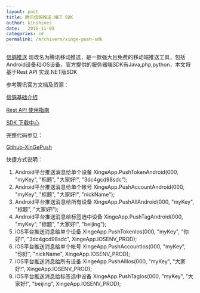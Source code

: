 ```yaml
---
layout: post
title: 腾讯信鸽推送.NET SDK
author: kinshines
date:   2016-11-09
categories: c#
permalink: /archivers/xinge-push-sdk
---
```


<p class="lead"> <a href="http://xg.qq.com/xg">信鸽推送</a> 现改名为腾讯移动推送，是一款强大且免费的移动端推送工具，包括Android设备和iOS设备，官方提供的服务器端SDK有Java,php,python，本文将基于Rest API 实现.NET版SDK</p>

参考腾讯官方文档及资源：

[信鸽基础介绍](http://developer.qq.com/wiki/xg/%E4%BF%A1%E9%B8%BD%E5%9F%BA%E7%A1%80%E4%BB%8B%E7%BB%8D/%E4%BF%A1%E9%B8%BD%E5%9F%BA%E7%A1%80%E4%BB%8B%E7%BB%8D.html)

[Rest API 使用指南](http://developer.qq.com/wiki/xg/%E6%9C%8D%E5%8A%A1%E7%AB%AFAPI%E6%8E%A5%E5%85%A5/Rest%20API%20%E4%BD%BF%E7%94%A8%E6%8C%87%E5%8D%97/Rest%20API%20%E4%BD%BF%E7%94%A8%E6%8C%87%E5%8D%97.html)

[SDK 下载中心](http://xg.qq.com/xg/help/ctr_help/download)

完整代码参见：

[Github-XinGePush](https://github.com/kinshines/XinGePush)

快捷方式说明：
1. Android平台推送消息给单个设备
XingeApp.PushTokenAndroid(000, "myKey", "标题", "大家好!", "3dc4gcd98sdc");
2. Android平台推送消息给单个帐号
XingeApp.PushAccountAndroid(000, "myKey", "标题", "大家好!", "nickName");
3. Android平台推送消息给所有设备
XingeApp.PushAllAndroid(000, "myKey", "标题", "大家好!");
4. Android平台推送消息给标签选中设备
XingeApp.PushTagAndroid(000, "myKey", "标题", "大家好!", "beijing");
5. iOS平台推送消息给单个设备
XingeApp.PushTokenIos(000, "myKey", "你好!", "3dc4gcd98sdc", XingeApp.IOSENV_PROD);
6. iOS平台推送消息给单个帐号
XingeApp.PushAccountIos(000, "myKey", "你好", "nickName", XingeApp.IOSENV_PROD);
7. iOS平台推送消息给所有设备
XingeApp.PushAllIos(000, "myKey", "大家好!", XingeApp.IOSENV_PROD);
8. iOS平台推送消息给标签选中设备
XingeApp.PushTagIos(000, "myKey", "大家好!", "beijing", XingeApp.IOSENV_PROD);



